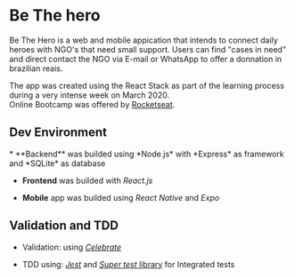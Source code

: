 <h1>Be The hero</h1>

Be The Hero is a web and mobile appication that intends to connect daily heroes with NGO's that need small support. 
Users can find "cases in need" and direct contact the NGO via E-mail or WhatsApp to offer a donnation in brazilian reais.

The app was created using the React Stack as part of the learning process during a very intense week on March 2020.  
Online Bootcamp was offered by [Rocketseat](https://rocketseat.com.br/). 

<h2>Dev Environment</h2>
* **Backend** was builded using *Node.js* with *Express* as framework and *SQLite* as database

* **Frontend** was builded with *React.js*

* **Mobile** app was builded using *React Native* and *Expo*

<h2>Validation and TDD</h2>

* Validation: using [*Celebrate*](https://github.com/arb/celebrate)

* TDD using: [*Jest*](https://jestjs.io/) and [*Super test* library](https://github.com/visionmedia/supertest) for Integrated tests
